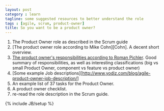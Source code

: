 ```yaml
---
layout: post
category : learn
tagline: some suggested resources to better understand the role
tags : [agile, scrum, product-owner]
title: So you want to be a product owner?
---
```


 1. The Product Owner role as described in the Scrum guide
 1. [The product owner role according to Mike Cohn][Cohn]. A decent short overview.
 1. [The product owner's responsibilities according to Roman Pichler][Pichler]. 
    Good summary of responsibilities, as well as interesting classifications
    (big vs small Product Owner, component vs feature vs product owner)
 1. [Some example Job descriptions][http://www.yodiz.com/blog/agile-product-owner-job-description/]
 1. An example list of 37 tasks for the Product Owner.
 1. A product owner checklist.
 1. re-read the role description in the Scrum guide.



 [The product owner role according to Mike Cohn]: https://www.mountaingoatsoftware.com/agile/scrum/product-owner
 [Pichler]: http://www.romanpichler.com/blog/the-product-owner-responsibilities/


{% include JB/setup %}

